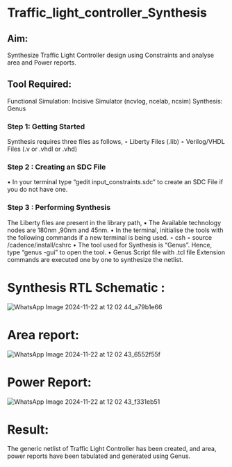 # Traffic_light_controller_Synthesis
## Aim:
Synthesize Traffic Light Controller design using Constraints and analyse area and Power reports.
## Tool Required:
Functional Simulation: Incisive Simulator (ncvlog, ncelab, ncsim)
Synthesis: Genus
### Step 1: Getting Started
Synthesis requires three files as follows,
◦ Liberty Files (.lib)
◦ Verilog/VHDL Files (.v or .vhdl or .vhd)
### Step 2 : Creating an SDC File
•	In your terminal type “gedit input_constraints.sdc” to create an SDC File if you do not have one.
### Step 3 : Performing Synthesis
The Liberty files are present in the library path,
• The Available technology nodes are 180nm ,90nm and 45nm.
• In the terminal, initialise the tools with the following commands if a new terminal is being used.
◦ csh
◦ source /cadence/install/cshrc
• The tool used for Synthesis is “Genus”. Hence, type “genus -gui” to open the tool.
• Genus Script file with .tcl file Extension commands are executed one by one to synthesize the netlist.
# Synthesis RTL Schematic :
![WhatsApp Image 2024-11-22 at 12 02 44_a79b1e66](https://github.com/user-attachments/assets/ee1540a0-f849-4aa1-ba63-b01ed6092ac5)
# Area report:
![WhatsApp Image 2024-11-22 at 12 02 43_6552f55f](https://github.com/user-attachments/assets/636538a3-b627-41b7-9f73-adac0a3f9f5b)
# Power Report:
![WhatsApp Image 2024-11-22 at 12 02 43_f331eb51](https://github.com/user-attachments/assets/634c4dee-a013-4915-b585-770cc61f450e)

# Result:
The generic netlist of Traffic Light Controller has been created, and area, power reports have been tabulated and generated using Genus.
